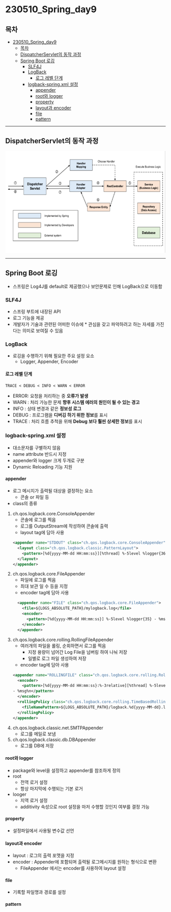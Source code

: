 # 230510_Spring_day9
## 목차
<!-- TOC -->

- [230510\_Spring\_day9](#230510_spring_day9)
  - [목차](#목차)
  - [DispatcherServlet의 동작 과정](#dispatcherservlet의-동작-과정)
  - [Spring Boot 로깅](#spring-boot-로깅)
    - [SLF4J](#slf4j)
    - [LogBack](#logback)
      - [로그 레벨 단계](#로그-레벨-단계)
    - [logback-spring.xml 설정](#logback-springxml-설정)
      - [appender](#appender)
      - [root와 logger](#root와-logger)
      - [property](#property)
      - [layout과 encoder](#layout과-encoder)
      - [file](#file)
      - [pattern](#pattern)

<!-- /TOC -->
---
## DispatcherServlet의 동작 과정
![](2023-05-10-16-25-19.png)

---

## Spring Boot 로깅
- 스프링은 Log4J를 default로 제공했으나 보안문제로 인해 LogBack으로 이동함
### SLF4J
- 스프링 부트에 내장된 API
- 로그 기능을 제공
- 개발자가 기술과 관련된 어떠한 이슈에 * 관심을 갖고 파악하려고 하는 자세를 가진다는 의미로 보여질 수 있음
### LogBack
- 로깅을 수행하기 위해 필요한 주요 설정 요소
  - Logger, Appender, Encoder
#### 로그 레벨 단계
```
TRACE < DEBUG < INFO < WARN < ERROR
```
- ERROR: 요청을 처리하는 중 **오류가 발생**
- WARN : 처리 가능한 문제 **향후 시스템 에러의 원인이 될 수 있는 경고**
- INFO : 상태 변경과 같은 **정보성 로그**
- DEBUG : 프로그램을 **디버깅 하기 위한 정보**를 표시
- TRACE : 처리 흐름 추척을 위해 **Debug 보다 훨씬 상세한 정보**를 표시

### logback-spring.xml 설정
- 대소문자를 구별하지 않음
- name attribute 반드시 지정
- appender와 logger 크게 두개로 구분
- Dynamic Reloading 기능 지원
#### appender
- 로그 메시지가 출력될 대상을 결정하는 요소
  - 콘솔 or 파일 등
- class의 종류
1. ch.qos.logback.core.ConsoleAppender
   - 콘솔에 로그를 찍음
   - 로그를 OutputStream에 작성하여 콘솔에 출력
   - layout tag에 담아 사용
    ```xml
    <appender name="STDOUT" class="ch.qos.logback.core.ConsoleAppender">
      <layout class="ch.qos.logback.classic.PatternLayout">
        <pattern>[%d{yyyy-MM-dd HH:mm:ss}][%thread] %-5level %logger{36} - %msg%n</pattern>
      </layout>
    </appender>
    ```
2. ch.qos.logback.core.FileAppender
   - 파일에 로그를 찍음
   - 최대 보관 일 수 등을 지정
   - encoder tag에 담아 사용 
    ```xml
      <appender name="FILE" class="ch.qos.logback.core.FileAppender">
        <file>${LOGS_ABSOLUTE_PATH}/mylogback.log</file>
        <encoder>
          <pattern>[%d{yyyy-MM-dd HH:mm:ss}] %-5level %logger{35} - %msg%n</pattern>
        </encoder>
      </appender>
    ```
3. ch.qos.logback.core.rolling.RollingFileAppender
   - 여러개의 파일을 롤링, 순회하면서 로그를 찍음
     - 지정 용량이 넘어간 Log File을 넘버링 하여 나눠 저장
     - 일별로 로그 파일 생성하여 저장
   - encoder tag에 담아 사용
    ```xml
    <appender name="ROLLINGFILE" class="ch.qos.logback.core.rolling.RollingFileAppender">
      <encoder>
        <pattern>[%d{yyyy-MM-dd HH:mm:ss}:%-3relative][%thread] %-5level %logger{35}
    - %msg%n</pattern>
      </encoder>
      <rollingPolicy class="ch.qos.logback.core.rolling.TimeBasedRollingPolicy">
        <fileNamePattern>${LOGS_ABSOLUTE_PATH}/logback.%d{yyyy-MM-dd}.log</fileNamePattern>
      </rollingPolicy>
    </appender>
    ```
4. ch.qos.logback.classic.net.SMTPAppender
   - 로그를 메일로 보냄
5. ch.qos.logback.classic.db.DBAppender
   - 로그를 DB에 저장

#### root와 logger
- package와 level을 설정하고 appender를 참조하게 정의
- root
  - 전역 로거 설정
  - 항상 마지막에 수행되는 기본 로거
- looger
  - 지역 로거 설정
  - additivity 속성으로 root 설정을 마저 수행할 것인지 여부를 결정 가능
#### property
- 설정파일에서 사용될 변수값 선언
#### layout과 encoder
- layout : 로그의 출력 포맷을 지정
- encoder : Appender에 포함되며 출력될 로그메시지를 원하는 형식으로 변환
  - FileAppender 에서는 encoder를 사용하여 layout 설정
#### file
- 기록할 파일명과 경로를 설정
#### pattern
